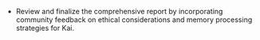 - Review and finalize the comprehensive report by incorporating community feedback on ethical considerations and memory processing strategies for Kai.